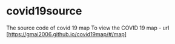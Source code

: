 # covid19source
The source code of covid 19 map
To view the COVID 19 map - url [https://gmai2006.github.io/covid19map/#/map]
